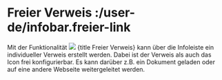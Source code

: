 # Freier Verweis :/user-de/infobar.freier-link

Mit der Funktionalität ![](info_fill_24px.svg) {title Freier Verweis} kann über die Infoleiste ein individueller Verweis erstellt werden. Dabei ist der Verweis als auch das Icon frei konfigurierbar. Es kann darüber z.B. ein Dokument geladen oder auf eine andere Webseite weitergeleitet werden.
